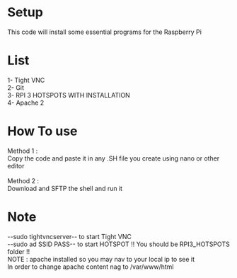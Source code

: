 # Setup
This code will install some essential programs for the Raspberry Pi 

# List
1- Tight VNC </br>
2- Git</br>
3- RPI 3 HOTSPOTS WITH INSTALLATION </br>
4- Apache 2</br>

# How To use 

Method 1 : </br>
Copy the code and paste it in any .SH file you create using nano or other editor </br> </br>
Method 2 : </br>
Download and SFTP the shell and run it </br>

# Note </br>

--sudo tightvncserver-- to start Tight VNC </br> 
--sudo ad SSID PASS-- to start HOTSPOT !! You should be RPI3_HOTSPOTS folder !! </br>
NOTE : apache installed so you may nav to your local ip to see it </br>
In order to change apache content nag to /var/www/html </br>


